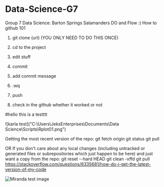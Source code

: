 # Data-Science-G7
Group 7 Data Science: Barton Springs Salamanders DO and Flow :)
How to github 101 
1. git clone (url) (YOU ONLY NEED TO DO THIS ONCE)

2. cd to the project
3. edit stuff 
4. commit 
5. add commit message 
6. :wq 
7. push 
8. check in the github whether it worked or not 

#hello this is a testttt

![karla test]("C:\Users\JeksEnterprises\Documents\Data Science\Scripts\Rplot01.png")

Getting the most recent version of the repo:
git fetch origin
git status
git pull


OR
If you don't care about any local changes (including untracked or generated files or subrepositories which just happen to be here) and just want a copy from the repo:
git reset --hard HEAD
git clean -xffd
git pull
https://stackoverflow.com/questions/6335681/how-do-i-get-the-latest-version-of-my-code


![Miranda test image](https://edupod.cns.utexas.edu/rstudio/graphics/4b6b507d-0564-4147-a9fb-08afc9b1a525.png)
